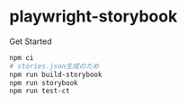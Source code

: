 # playwright-storybook

Get Started

```sh
npm ci
# stories.json生成のため
npm run build-storybook
npm run storybook
npm run test-ct
```
